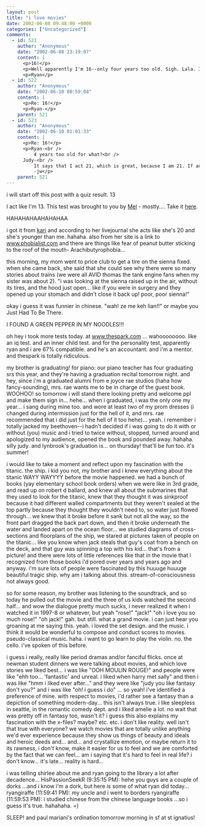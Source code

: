 ```yaml
---
layout: post
title: "i love movies"
date: 2002-06-08 09:48:00 +0000
categories: ["Uncategorized"]
comments:
  - id: 521
    author: "Anonymous"
    date: "2002-06-08 23:19:07"
    content: |
      <p>16!</p>
      <p>Well apparently I'm 16--only four years too old. Sigh. Lala. Ice cream.</p>
      <p>Ryan</p>
  - id: 522
    author: "Anonymous"
    date: "2002-06-10 00:59:04"
    content: |
      <p>Re: 16!</p>
      <p>Ryan-</p>
    parent: 521
  - id: 523
    author: "Anonymous"
    date: "2002-06-10 01:01:33"
    content: |
      <p>Re: 16!</p>
      <p>Ryan-<br />
          4 years too old for what?<br />
      Judy-<br />
          It says that I act 21, which is great, because I am 21. If anyone ever accuses me of not acting my age, I now have proof that I do.<br />
          -jw</p>
    parent: 521
---
```


i will start off this post with a quiz result. 
13

I act like I'm 13.
This test was brought to you by [Mel](http://www.livejournal.com/~dead_battery) - mostly.... Take it [here](http://www.music-review.org/test.asp).

HAHAHAHAAHAHAHAA

i got it from [kari](http://www.livejournal.com/users/roundhousefreak/) and according to her livejournal she acts like she's 20 and she's younger than me. hahaha. also from her site is a link to www.phobialist.com and there are things like fear of peanut butter sticking to the roof of the mouth- Arachibutyrophobia...

this morning, my mom went to price club to get a tire on the sienna fixed. when she came back, she said that she could see why there were so many stories about trains (we were all AVID thomas the tank engine fans when my sister was about 2). "i was looking at the sienna raised up in the air, without its tires, and the hood just open... like if you were in surgery and they opened up your stomach and didn't close it back up! poor, poor sienna!" 

okay i guess it was funnier in chinese. "wah! ze me keh lian!!" or maybe you Just Had To Be There.

I FOUND A GREEN PEPPER IN MY NOODLES!!!

oh hey i took more tests today. at www.thespark.com ... wahoooooooo. like an iq test. and an inner child test. and for the personality test, apparently ryan and i are 67% compatible. and he's an accountant. and i'm a mentor. and thespark is totally ridiculous. 

my brother is graduating! for piano: our piano teacher has four graduating srs this year, and they're having a graduation recital tomorrow night. and hey, since i'm a graduated alumni from e joyce rae studios (haha how fancy-sounding), mrs. rae wants me to be in charge of the guest book. WOOHOO! so tomorrow i will stand there looking pretty and welcome ppl and make them sign in... hehe... when i graduated, i was the only one my year... i sang during mine too. and wore at least two of my prom dresses (i changed during intermission just for the hell of it, and mrs. rae recommended that i did just for the hell of it too hehe)... yeah. i remember i totally jacked my beethoven--i hadn't decided if i was going to do it with or without (you) music and i tried to twice without, stopped, turned around and apologized to my audience, opened the book and pounded away. hahaha. silly judy. and lynbrook's graduation is... on thursday! that'll be fun too. it's summer!

i would like to take a moment and reflect upon my fascination with the titanic. the ship. i kid you not, my brother and i knew everything about the titanic WAYY WAYYYY before the movie happened. we had a bunch of books (yay elementary school book orders) when we were like in 3rd grade, and read up on robert d ballard, and knew all about the submarines that they used to look for the titanic, knew that they thought it was sinkproof because it had different walled compartments but they weren't sealed at the top partly because they thought they wouldn't need to, so water just flowed through... we knew that it broke before it sank but not all the way, so the front part dragged the back part down, and then it broke underneath the water and landed apart on the ocean floor... we studied diagrams of cross-sections and floorplans of the ship, we stared at pictures taken of people on the titanic... like you know when jack steals that guy's coat from a bench on the deck, and that guy was spinning a top with his kid... that's from a picture! and there were lots of little references like that in the movie that i recognized from those books i'd pored over years and years ago and anyway. i'm sure lots of people were fascinated by this huuuge huuuge beautiful tragic ship. why am i talking about this. stream-of-consciousness not always good.

so for some reason, my brother was listening to the soundtrack, and so today he pulled out the movie and the three of us kids watched the second half... and wow the dialogue pretty much sucks, i never realized it when i watched it in 1997-8 or whatever, but yeah "rose!" "jack!" "oh i love you so much rose!" "oh jack!" gah. but still. what a grand movie. i can just hear you groaning at me saying this. yeah. i loved the set design. and the music. i think it would be wonderful to compose and conduct scores to movies. pseudo-classical music. haha. i want to go learn to play the violin. no. the cello. i've spoken of this before.

i guess i really, really like period dramas and/or fanciful flicks. once at newman student dinners we were talking about movies, and which love stories we liked best... i was like "OOH MOULIN ROUGE!" and people were like "ehh too... 'fantastic' and unreal. i liked when harry met sally" and then i was like "hmm i liked ever after..." and they were like "judy you like fantasy don't you?" and i was like "oh! i guess i do" ... so yeah! i've identified a preference of mine. with respect to movies, i'd rather see a fantasy than a depiction of something modern-day... this isn't always true. i like sleepless in seattle, in the romantic comedy dept. and i liked amelie a lot. no wait that was pretty off in fantasy too, wasn't it? i guess this also explains my fascination with the x-files? maybe? etc. etc. i don't like reality. well isn't that true with everyone? we watch movies that are totally unlike anything we'd ever experience because they show us things of beauty and ideals and heroic deeds and... and... and crystallize emotion, or maybe return it to its rawness, i don't know, make it easier for us to feel and we are comforted by the fact that we can feel... am i saying that it's hard to feel in real life? i don't know... it's late... reality is hard...

i was telling shirlee about me and ryan going to the library a lot after decadence...
HisPassionSeekR (9:35:15 PM): hehe you guys are a couple of dorks
...and i know i'm a dork, but here is some of what ryan did today...
ryangiraffe (11:59:41 PM): my uncle and i went to borders
ryangiraffe (11:59:53 PM): i studied chinese from the chinese language books
...so i guess it's true. hahahaha. =)

SLEEP! and paul mariani's ordination tomorrow morning in sf at st ignatius!